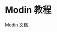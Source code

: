 # Modin 教程

<show-structure depth="3"/>


<seealso>
<category ref="ref_docs">
    <a href="https://modin.readthedocs.io/en/stable/index.html">Modin 文档</a>
</category>
<category ref="ref_github">
</category>
<category ref="ref_issues">
</category>
<category ref="ref_hf">
</category>
<category ref="ref_ms">
</category>
</seealso>